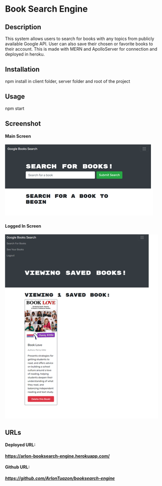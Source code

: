 # Book Search Engine

## Description
This system allows users to search for books with any topics from publicly available Google API.  User can also save their chosen or favorite books to their account.  This is made with MERN and ApolloServer for connection and deployed in heroku.

## Installation

npm install in client folder, server folder and root of the project

## Usage

npm start

## Screenshot
#### Main Screen

##### ![](booksearch.png)

#### Logged In Screen
##### ![](savedbook.png)

## URLs

#### Deployed URL:
#### https://arlon-booksearch-engine.herokuapp.com/

#### Github URL:
##### https://github.com/ArlonTuazon/booksearch-engine
